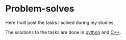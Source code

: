 # Problem-solves
Here I will post the tasks I solved during my studies

The solutions to the tasks are done in [python](./PYTHON.md) and [C++](./CPP.md).
